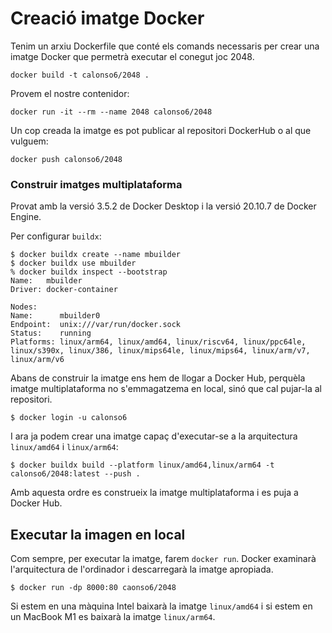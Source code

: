 # Creació imatge Docker

Tenim un arxiu Dockerfile que conté els comands necessaris per crear una imatge Docker que permetrà executar el conegut joc 2048.

```language-bash
docker build -t calonso6/2048 .
```

Provem el nostre contenidor:

```language-bash
docker run -it --rm --name 2048 calonso6/2048
```

Un cop creada la imatge es pot publicar al repositori DockerHub o al que vulguem:

```language-bash
docker push calonso6/2048
```
### Construir imatges multiplataforma ##

Provat amb la versió 3.5.2 de Docker Desktop i la versió 20.10.7 de Docker Engine.

Per configurar `buildx`:

```
$ docker buildx create --name mbuilder
$ docker buildx use mbuilder
% docker buildx inspect --bootstrap                                                                        
Name:   mbuilder
Driver: docker-container

Nodes:
Name:      mbuilder0
Endpoint:  unix:///var/run/docker.sock
Status:    running
Platforms: linux/arm64, linux/amd64, linux/riscv64, linux/ppc64le,
linux/s390x, linux/386, linux/mips64le, linux/mips64, linux/arm/v7,
linux/arm/v6
```

Abans de construir la imatge ens hem de llogar a Docker Hub, perquèla imatge multiplataforma no s'emmagatzema en local, sinó que cal pujar-la al repositori.

```
$ docker login -u calonso6
```

I ara ja podem crear una imatge capaç d'executar-se a la arquitectura `linux/amd64` i `linux/arm64`:

```
$ docker buildx build --platform linux/amd64,linux/arm64 -t calonso6/2048:latest --push .
```

Amb aquesta ordre es construeix la imatge multiplataforma i es puja a Docker Hub.

## Executar la imagen en local ##

Com sempre, per executar la imatge, farem `docker run`.
Docker examinarà l'arquitectura de l'ordinador i descarregarà la imatge apropiada.

```
$ docker run -dp 8000:80 caonso6/2048
```

Si estem en una màquina Intel baixarà la imatge `linux/amd64` i si estem en un MacBook M1 es baixarà la imatge `linux/arm64`.
